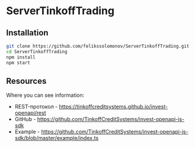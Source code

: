 # ServerTinkoffTrading

## Installation

```sh
git clone https://github.com/felikssolomonov/ServerTinkoffTrading.git
cd ServerTinkoffTrading
npm install
npm start
```

## Resources

Where you can see information:

- REST-протокол - https://tinkoffcreditsystems.github.io/invest-openapi/rest
- GitHub - https://github.com/TinkoffCreditSystems/invest-openapi-js-sdk
- Example - https://github.com/TinkoffCreditSystems/invest-openapi-js-sdk/blob/master/example/index.ts